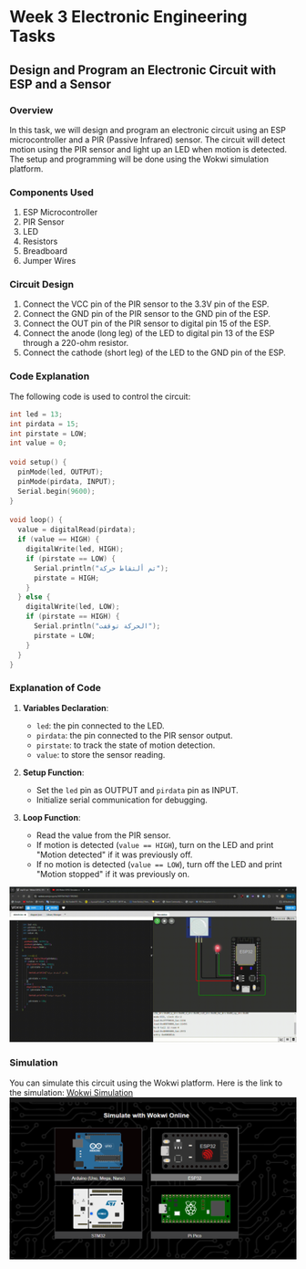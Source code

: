 
# Week 3 Electronic Engineering Tasks

## Design and Program an Electronic Circuit with ESP and a Sensor

### Overview

In this task, we will design and program an electronic circuit using an ESP microcontroller and a PIR (Passive Infrared) sensor. The circuit will detect motion using the PIR sensor and light up an LED when motion is detected. The setup and programming will be done using the Wokwi simulation platform.

### Components Used

1. ESP Microcontroller
2. PIR Sensor
3. LED
4. Resistors
5. Breadboard
6. Jumper Wires

### Circuit Design

1. Connect the VCC pin of the PIR sensor to the 3.3V pin of the ESP.
2. Connect the GND pin of the PIR sensor to the GND pin of the ESP.
3. Connect the OUT pin of the PIR sensor to digital pin 15 of the ESP.
4. Connect the anode (long leg) of the LED to digital pin 13 of the ESP through a 220-ohm resistor.
5. Connect the cathode (short leg) of the LED to the GND pin of the ESP.

### Code Explanation

The following code is used to control the circuit:

```cpp
int led = 13;
int pirdata = 15;
int pirstate = LOW;
int value = 0;

void setup() {
  pinMode(led, OUTPUT);
  pinMode(pirdata, INPUT);
  Serial.begin(9600);
}

void loop() {
  value = digitalRead(pirdata);
  if (value == HIGH) {
    digitalWrite(led, HIGH);
    if (pirstate == LOW) {
      Serial.println("تم ألتقاط حركة");
      pirstate = HIGH;
    }
  } else {
    digitalWrite(led, LOW);
    if (pirstate == HIGH) {
      Serial.println("الحركة توقفت");
      pirstate = LOW;
    }
  }
}
```

### Explanation of Code

1. **Variables Declaration**:
   - `led`: the pin connected to the LED.
   - `pirdata`: the pin connected to the PIR sensor output.
   - `pirstate`: to track the state of motion detection.
   - `value`: to store the sensor reading.

2. **Setup Function**:
   - Set the `led` pin as OUTPUT and `pirdata` pin as INPUT.
   - Initialize serial communication for debugging.

3. **Loop Function**:
   - Read the value from the PIR sensor.
   - If motion is detected (`value == HIGH`), turn on the LED and print "Motion detected" if it was previously off.
   - If no motion is detected (`value == LOW`), turn off the LED and print "Motion stopped" if it was previously on.

![2](img/2.gif)



### Simulation

You can simulate this circuit using the Wokwi platform. Here is the link to the simulation: [Wokwi Simulation](https://wokwi.com/)
![1](img/1.PNG)
